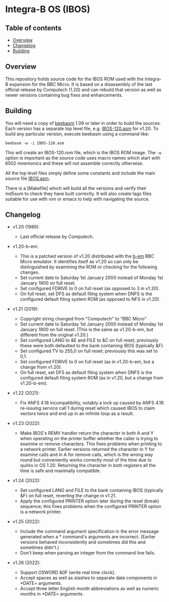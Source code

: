 # Integra-B OS (IBOS)

## Table of contents
- [Overview](#overview)
- [Changelog](#changelog)
- [Building](#building)

## Overview

This repository holds source code for the IBOS ROM used with the Integra-B expansion for the BBC Micro. It is based on a disassembly of the last official release by Computech (1.20) and can rebuild that version as well as newer versions containing bug fixes and enhancements.

## Building

You will need a copy of [beebasm](https://github.com/stardot/beebasm) 1.09 or later in order to build the sources. Each version has a separate top level file, e.g. [IBOS-120.asm](IBOS-120.asm) for v1.20. To build any particular version, execute beebasm using a command like:
```
beebasm -w -i IBOS-120.asm
```
This will create an IBOS-120.rom file, which is the IBOS ROM image. The `-w` option is important as the source code uses macro names which start with 6502 mnemonics and these will not assemble correctly otherwise.

All the top level files simply define some constants and include the main source file [IBOS.asm](IBOS.asm).

There is a [Makefile] which will build all the versions and verify their md5sum to check they have built correctly. It will also create tags files suitable for use with vim or emacs to help with navigating the source.

## Changelog

* v1.20 (1989):
  * Last official release by Computech.

* v1.20-b-em:
  * This is a patched version of v1.20 distributed with the [b-em](https://github.com/stardot/b-em) BBC Micro emulator. It identifies itself as v1.20 so can only be distinguished by examining the ROM or checking for the following changes.
  * Set current date to Saturday 1st January 2000 instead of Monday 1st January 1900 on full reset.
  * Set configured FDRIVE to 0 on full reset (as opposed to 3 in v1.20).
  * On full reset, set DFS as default filing system when DNFS is the configured default filing system ROM (as opposed to NFS in v1.20).

* v1.21 (2019):
  * Copyright string changed from "Computech" to "BBC Micro"
  * Set current date to Saturday 1st January 2000 instead of Monday 1st January 1900 on full reset. (This is the same as v1.20-b-em, but different from the original v1.20.)
  * Set configured LANG to &E and FILE to &C on full reset; previously these were both defaulted to the bank containing IBOS (typically &F).
  * Set configured TV to 255,0 on full reset; previously this was set to 0,1.
  * Set configured FDRIVE to 0 on full reset (as in v1.20-b-em, but a change from v1.20).
  * On full reset, set DFS as default filing system when DNFS is the configured default filing system ROM (as in v1.20, but a change from v1.20-b-em).

* v1.22 (2021):
  * Fix ANFS 4.18 incompatibility, notably a lock up caused by ANFS 4.18 re-issuing service call 1 during reset which caused IBOS to claim vectors twice and end up in an infinite loop as a result.

* v1.23 (2022):
  * Make IBOS's REMV handler return the character in both A and Y when operating on the printer buffer whether the caller is trying to examine or remove characters. This fixes problems when printing to a network printer. Earlier versions returned the character in Y for examine calls and in A for remove calls, which is the wrong way round but conveniently works correctly most of the time due to quirks in OS 1.20. Returning the character in both registers all the time is safe and maximally compatible.

* v1.24 (2022):
  * Set configured LANG and FILE to the bank containing IBOS (typically &F) on full reset, reverting the change in v1.21.
  * Apply the configured PRINTER option later during the reset (break) sequence; this fixes problems when the configured PRINTER option is a network printer.

* v1.25 (2022):
  * Include the command argument specification in the error message generated when a * command's arguments are incorrect. (Earlier versions behaved inconsistently and sometimes did this and sometimes didn't.)
  * Don't beep when parsing an integer from the command line fails.

* v1.26 (2022):
  * Support OSWORD &0F (write real time clock).
  * Accept spaces as well as slashes to separate date components in *DATE= arguments.
  * Accept three letter English month abbreviations as well as numeric months in *DATE= arguments.
